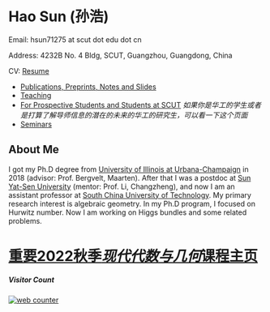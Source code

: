 # Hao Sun (孙浩)

Email: hsun71275 at scut dot edu dot cn

Address: 4232B No. 4 Bldg, SCUT, Guangzhou, Guangdong, China

CV: [Resume](CV_HaoSun.pdf)

* [Publications, Preprints, Notes and Slides](Publication.md)
* [Teaching](teaching.md)
* [For Prospective Students and Students at SCUT](StudS.md)
*如果你是华工的学生或者是打算了解导师信息的潜在的未来的华工的研究生，可以看一下这个页面*
* [Seminars](seminar.md)

<h2 id="PI"> About Me </h2>

I got my Ph.D degree from [University of Illinois at Urbana-Champaign](https://math.illinois.edu/) in 2018 (advisor: Prof. Bergvelt, Maarten). After that I was a postdoc at [Sun Yat-Sen University](http://www.sysu.edu.cn/en/index.htm) (mentor: Prof. Li, Changzheng), and now I am an assistant professor at [South China University of Technology](https://www.scut.edu.cn/new/). My primary research interest is algebraic geometry. In my Ph.D program, I focused on Hurwitz number. Now I am working on Higgs bundles and some related problems.

# [重要2022秋季*现代代数与几何*课程主页](2022_Algebra_and_Geometry.md)

##### Visitor Count <!-- hitwebcounter Code START -->
<a href="https://www.hitwebcounter.com" target="_blank">
<img src="https://hitwebcounter.com/counter/counter.php?page=7977462&style=0001&nbdigits=6&type=page&initCount=0" title="Free Counter" Alt="web counter"   border="0" /></a>                 



